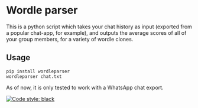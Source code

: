 # Wordle parser

This is a python script which takes your chat history as input (exported from a
popular chat-app, for example), and outputs the average scores of all of your
group members, for a variety of wordle clones.

## Usage

    pip install wordleparser
    wordleparser chat.txt

As of now, it is only tested to work with a WhatsApp chat export.


[![Code style: black](https://img.shields.io/badge/code%20style-black-000000.svg)](https://github.com/psf/black)
